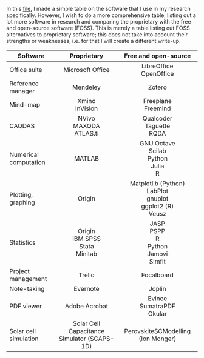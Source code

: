 In this [file](https://github.com/mafbar-student/mphil-thesis/blob/main/proprietary-foss-table-mafbar.md), I made a simple table on the software that I use in my research specifically. However, I wish to do a more comprehensive table, listing out a lot more software in research and comparing the proprietary with the free and open-source software (FOSS). This is merely a table listing out FOSS alternatives to proprietary software; this does not take into account their strengths or weaknesses, i.e. for that I will create a different write-up.

| Software     | Proprietary      | Free and open-source |
|--------------|:----------------:|:-----------:|
| Office suite | Microsoft Office | LibreOffice <br> OpenOffice |  
| Reference manager | Mendeley | Zotero |
| Mind-map | Xmind <br> InVision | Freeplane <br> Freemind |
| CAQDAS | NVivo <br> MAXQDA <br> ATLAS.ti | Qualcoder <br> Taguette <br> RQDA |
| Numerical computation | MATLAB | GNU Octave <br> Scilab <br> Python <br> Julia <br> R |
| Plotting, graphing | Origin | Matplotlib (Python) <br> LabPlot <br> gnuplot <br> ggplot2 (R) <br> Veusz | QtiPlot <br> Simfit |
| Statistics | Origin <br> IBM SPSS <br> Stata <br> Minitab <br> | JASP <br> PSPP <br> R <br> Python <br> Jamovi <br> Simfit |
| Project management | Trello | Focalboard |
| Note-taking | Evernote | Joplin |
| PDF viewer | Adobe Acrobat | Evince <br> SumatraPDF <br> Okular |
| Solar cell simulation | Solar Cell Capacitance Simulator (SCAPS-1D) | PerovskiteSCModelling (Ion Monger) |